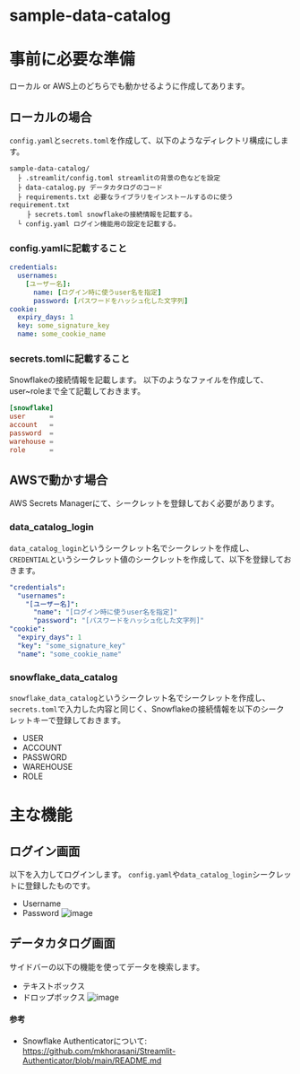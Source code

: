# sample-data-catalog

# 事前に必要な準備
ローカル or AWS上のどちらでも動かせるように作成してあります。
## ローカルの場合
`config.yaml`と`secrets.toml`を作成して、以下のようなディレクトリ構成にします。
```
sample-data-catalog/
  ├ .streamlit/config.toml streamlitの背景の色などを設定
  ├ data-catalog.py データカタログのコード 
  ├ requirements.txt 必要なライブラリをインストールするのに使うrequirement.txt
 　　├ secrets.toml snowflakeの接続情報を記載する。
  └ config.yaml ログイン機能用の設定を記載する。
```
### config.yamlに記載すること
```yaml
credentials:
  usernames:
    [ユーザー名]:
      name: [ログイン時に使うuser名を指定]
      password: [パスワードをハッシュ化した文字列]
cookie:
  expiry_days: 1
  key: some_signature_key
  name: some_cookie_name
```
### secrets.tomlに記載すること
Snowflakeの接続情報を記載します。
以下のようなファイルを作成して、user~roleまで全て記載しておきます。
```toml
[snowflake]
user      = 
account   = 
password  = 
warehouse = 
role      =
```



## AWSで動かす場合
AWS Secrets Managerにて、シークレットを登録しておく必要があります。


### data_catalog_login
`data_catalog_login`というシークレット名でシークレットを作成し、
`CREDENTIAL`というシークレット値のシークレットを作成して、以下を登録しておきます。
```yaml
"credentials":
  "usernames":
    "[ユーザー名]":
      "name": "[ログイン時に使うuser名を指定]"
      "password": "[パスワードをハッシュ化した文字列]"
"cookie":
  "expiry_days": 1
  "key": "some_signature_key"
  "name": "some_cookie_name"
```

### snowflake_data_catalog
`snowflake_data_catalog`というシークレット名でシークレットを作成し、
`secrets.toml`で入力した内容と同じく、Snowflakeの接続情報を以下のシークレットキーで登録しておきます。
* USER
* ACCOUNT
* PASSWORD
* WAREHOUSE
* ROLE


# 主な機能
## ログイン画面
以下を入力してログインします。
`config.yaml`や`data_catalog_login`シークレットに登録したものです。

* Username
* Password
![image](https://github.com/gussan-me/streamlit-data-catalog/assets/75415556/1259c13d-8dfa-4438-91ac-375da6b9c251)

## データカタログ画面
サイドバーの以下の機能を使ってデータを検索します。
* テキストボックス
* ドロップボックス
![image](https://github.com/gussan-me/streamlit-data-catalog/assets/75415556/ca5e6e91-2254-47b5-aa20-e73c929b3377)



#### 参考
* Snowflake Authenticatorについて: https://github.com/mkhorasani/Streamlit-Authenticator/blob/main/README.md

